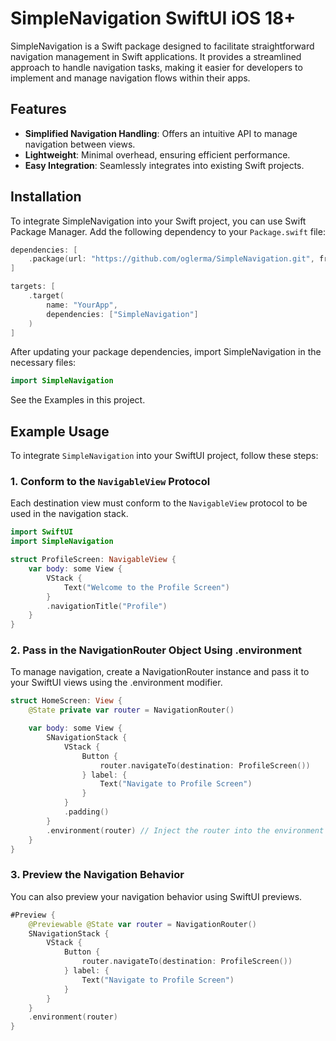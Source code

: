 # SimpleNavigation SwiftUI iOS 18+

SimpleNavigation is a Swift package designed to facilitate straightforward navigation management in Swift applications. It provides a streamlined approach to handle navigation tasks, making it easier for developers to implement and manage navigation flows within their apps.

## Features

- **Simplified Navigation Handling**: Offers an intuitive API to manage navigation between views.
- **Lightweight**: Minimal overhead, ensuring efficient performance.
- **Easy Integration**: Seamlessly integrates into existing Swift projects.

## Installation

To integrate SimpleNavigation into your Swift project, you can use Swift Package Manager. Add the following dependency to your `Package.swift` file:

```swift
dependencies: [
    .package(url: "https://github.com/oglerma/SimpleNavigation.git", from: "1.0.0")
]

targets: [
    .target(
        name: "YourApp",
        dependencies: ["SimpleNavigation"]
    )
]
```

After updating your package dependencies, import SimpleNavigation in the necessary files:

```swift
import SimpleNavigation
```

See the Examples in this project. 


## Example Usage

To integrate `SimpleNavigation` into your SwiftUI project, follow these steps:

### 1. Conform to the `NavigableView` Protocol

Each destination view must conform to the `NavigableView` protocol to be used in the navigation stack.

```swift
import SwiftUI
import SimpleNavigation

struct ProfileScreen: NavigableView {
    var body: some View {
        VStack {
            Text("Welcome to the Profile Screen")
        }
        .navigationTitle("Profile")
    }
}
```

### 2. Pass in the NavigationRouter Object Using .environment

To manage navigation, create a NavigationRouter instance and pass it to your SwiftUI views using the .environment modifier.

```swift
struct HomeScreen: View {
    @State private var router = NavigationRouter()

    var body: some View {
        SNavigationStack {
            VStack {
                Button {
                    router.navigateTo(destination: ProfileScreen())
                } label: {
                    Text("Navigate to Profile Screen")
                }
            }
            .padding()
        }
        .environment(router) // Inject the router into the environment
    }
}
```
### 3. Preview the Navigation Behavior

You can also preview your navigation behavior using SwiftUI previews.

```swift
#Preview {
    @Previewable @State var router = NavigationRouter()
    SNavigationStack {
        VStack {
            Button {
                router.navigateTo(destination: ProfileScreen())
            } label: {
                Text("Navigate to Profile Screen")
            }
        }
    }
    .environment(router)
}
```
